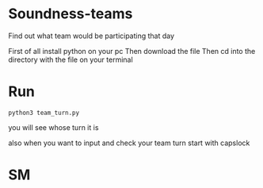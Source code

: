 # Soundness-teams
Find out what team would be participating that day


First of all install python on your pc
Then download the file 
Then cd into the directory with the file on your terminal


# Run

```
python3 team_turn.py
```

you will see whose turn it is 

also when you want to input and check your team turn 
start with capslock


# SM
